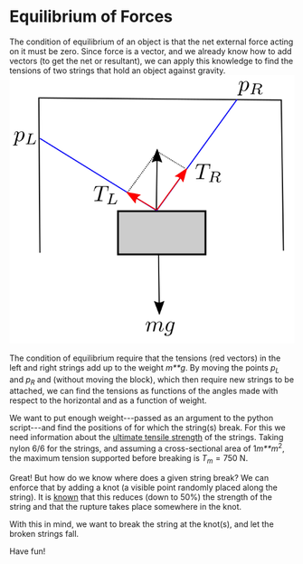 Equilibrium of Forces
=============

The condition of equilibrium of an object is that the net external force acting on it must be zero. Since force is a vector, and we already know how to add vectors (to get the net or resultant), we can apply this knowledge to find the tensions of two strings that hold an object against gravity. ![Block hanging on a string](https://raw.githubusercontent.com/essoca/Physics-Engines/master/images/forces.png)

The condition of equilibrium require that the tensions (red vectors) in the left and right strings add up to the weight *m**g*. By moving the points *p*<sub>*L*</sub> and *p*<sub>*R*</sub> and (without moving the block), which then require new strings to be attached, we can find the tensions as functions of the angles made with respect to the horizontal and as a function of weight.

We want to put enough weight---passed as an argument to the python script---and find the positions of for which the string(s) break. For this we need information about the [ultimate tensile strength](https://en.wikipedia.org/wiki/Ultimate_tensile_strength) of the strings. Taking nylon 6/6 for the strings, and assuming a cross-sectional area of 1*m**m*<sup>2</sup>, the maximum tension supported before breaking is *T*<sub>*m*</sub> = 750 N.

Great! But how do we know where does a given string break? We can enforce that by adding a knot (a visible point randomly placed along the string). It is [known](https://www.researchgate.net/publication/264959195_The_rupture_of_knotted_strings_under_tension?tab=overview) that this reduces (down to 50%) the strength of the string and that the rupture takes place somewhere in the knot.

With this in mind, we want to break the string at the knot(s), and let the broken strings fall.

Have fun!
